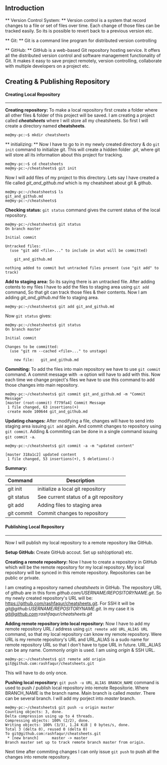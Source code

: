 ## Introduction ##

** Version Control System: ** Version control is a system that record changes to a file or set of files over time. Each change of those files can be tracked easily. So its is possible to revert back to a previous version etc.

** Git: ** Git is a command line program for distributed version controlling

** GitHub: ** GitHub is a web-based Git repository hosting service. It offers all the distributed version control and software management functionality of Git. It makes it easy to save project remotely, version controlling, collaborate with multiple developers on a project etc.

## Creating & Publishing Repository ##

#### Creating Local Repository ####
---

**Creating repository:** To make a local repository first create a folder where all other files & folder of this project will be saved. I am creating a project called ***cheatsheets*** where I will store all my cheatsheets. So first I will create a directory named **cheatsheets**.

`me@my-pc:~$ mkdir cheatsheets`

** initializing: ** Now I have to go to in my newly created directory & do `git init` command to initialize git. This will create a hidden folder *.git*, where git will store all its information about this project for tracking.

```
me@my-pc:~$ cd cheatsheets
me@my-pc:~/cheatsheets$ git init
```

Now I will add files of my project to this directory. Lets say I have created a file called *git_and_github.md* which is my cheatsheet about git & github.
```
me@my-pc:~/cheatsheets$ ls
git_and_github.md
me@my-pc:~/cheatsheets$
```

**Checking status:** `git status` command gives the current status of the local repository.
```
me@my-pc:~/cheatsheets$ git status
On branch master

Initial commit

Untracked files:
  (use "git add <file>..." to include in what will be committed)

	git_and_github.md

nothing added to commit but untracked files present (use "git add" to track)
```
**Add to staging area:** So its saying there is an untracked file. After adding cotents to my files I have to add the files to staging area using `git add` command, So that git can track those files & their contents. Now I am adding *git_and_github.md* file to staging area.

`me@my-pc:~/cheatsheets$ git add git_and_github.md`

Now `git status` gives:

```
me@my-pc:~/cheatsheets$ git status
On branch master

Initial commit

Changes to be committed:
  (use "git rm --cached <file>..." to unstage)

	new file:   git_and_github.md
```

**Commiting:** To add the files into main repository we have to use `git commit` command. A commit message with `-m` option will have to add with this. Now each time we change project's files we have to use this command to add those changes into main repository.
```
me@my-pc:~/cheatsheets$ git commit git_and_github.md -m "Commit Message"
[master (root-commit) f779fa4] Commit Message
 1 file changed, 63 insertions(+)
 create mode 100644 git_and_github.md
```

**Updating changes:** After modifying a file, changes will have to send into staging area issuing `git add` again. And commit changes to repository using `git commit`. Adding & commiting can be done in a single command issuing `git commit -a`.

`me@my-pc:~/cheatsheets$ git commit -a -m "updated content"`
```
[master 318a1c2] updated content
 1 file changed, 53 insertions(+), 5 deletions(-)
```

**Summary:**

| Command | Description |
| ------- | ----------- |
| git init | initialize a local git repository |
| git status | See current status of a git repository |
| git add | Adding files to staging area |
| git commit | Commit changes to repository |
#### Publishing Local Repository ####
---

Now I will publish my local repository to a remote repository like GitHub.

**Setup GitHub:** Create GitHub accout. Set up ssh(optional) etc.

**Creating a remote repository:** Now I have to create a repository in GitHub which will be the remote repository for my local repository. My local repository will be synced in this remote repository. Repositories can be public or private.

I am creating a repository named *cheatsheets* in GitHub. The repository URL of github are in this form *github.com/USERNAME/REPOSITORYNAME.git*. So my newly created repository's URL will be: https://github.com/rashfaqur/cheatsheets.git. For SSH it will be *git@github:USERNAME/REPOSITORYNAME.git*. In my case it is *git@github.com:rashfaqur/cheatsheets.git*

**Adding remote repository into local repository:** Now I have to add my remote repository URL / address using `git remote add URL_ALIAS URL` command, so that my local repository can know my remote repository. Were URL is my remote repository's URL and URL_ALIAS is a sudo name for remote repository URL so that I don't have to type URL in future. URL_ALIAS can be any name. Commonly  *origin* is used. I am using *origin* & SSH URL.

`me@my-pc:~/cheatsheets$ git remote add origin git@github.com:rashfaqur/cheatsheets.git`

This will have to do only once.

**Pushing local repository:** `git push -u URL_ALIAS BRANCH_NAME` command is used to push / publish local repository into remote Repositorie. Where BRANCH_NAME is the branch name. Main branch is called *master*. There can be several branch. I will add my porject into *master* branch.

```
me@my-pc:~/cheatsheets$ git push -u origin master
Counting objects: 3, done.
Delta compression using up to 4 threads.
Compressing objects: 100% (2/2), done.
Writing objects: 100% (3/3), 1.24 KiB | 0 bytes/s, done.
Total 3 (delta 0), reused 0 (delta 0)
To git@github.com:rashfaqur/cheatsheets.git
 * [new branch]      master -> master
Branch master set up to track remote branch master from origin.
```

Next time after commiting changes I can only issue `git push` to push all the changes into remote repository.
